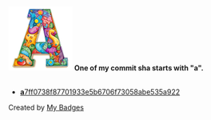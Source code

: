 <img src="https://github.com/my-badges/my-badges/blob/master/badges/abc-commit/a-commit.png?raw=true" alt="One of my commit sha starts with &quot;a&quot;." title="One of my commit sha starts with &quot;a&quot;." width="128">
<strong>One of my commit sha starts with &quot;a&quot;.</strong>
<br><br>

- <a href="https://github.com/Neptunium931/os/commit/a7ff0738f87701933e5b6706f73058abe535a922"><strong>a</strong>7ff0738f87701933e5b6706f73058abe535a922</a>


Created by <a href="https://github.com/my-badges/my-badges">My Badges</a>